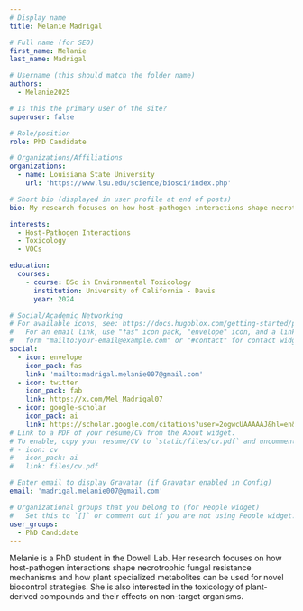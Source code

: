 ```yaml
---
# Display name
title: Melanie Madrigal 

# Full name (for SEO)
first_name: Melanie
last_name: Madrigal

# Username (this should match the folder name)
authors:
  - Melanie2025

# Is this the primary user of the site?
superuser: false

# Role/position
role: PhD Candidate

# Organizations/Affiliations
organizations:
  - name: Louisiana State University
    url: 'https://www.lsu.edu/science/biosci/index.php'

# Short bio (displayed in user profile at end of posts)
bio: My research focuses on how host-pathogen interactions shape necrotrophic fungal diversity and  plant specialized metabolites.

interests:
  - Host-Pathogen Interactions
  - Toxicology
  - VOCs

education:
  courses:
    - course: BSc in Environmental Toxicology
      institution: University of California - Davis
      year: 2024

# Social/Academic Networking
# For available icons, see: https://docs.hugoblox.com/getting-started/page-builder/#icons
#   For an email link, use "fas" icon pack, "envelope" icon, and a link in the
#   form "mailto:your-email@example.com" or "#contact" for contact widget.
social:
  - icon: envelope
    icon_pack: fas
    link: 'mailto:madrigal.melanie007@gmail.com'
  - icon: twitter
    icon_pack: fab
    link: https://x.com/Mel_Madrigal07
  - icon: google-scholar
    icon_pack: ai
    link: https://scholar.google.com/citations?user=2ogwcUAAAAAJ&hl=en&authuser=1&oi=sra
# Link to a PDF of your resume/CV from the About widget.
# To enable, copy your resume/CV to `static/files/cv.pdf` and uncomment the lines below.
# - icon: cv
#   icon_pack: ai
#   link: files/cv.pdf

# Enter email to display Gravatar (if Gravatar enabled in Config)
email: 'madrigal.melanie007@gmail.com'

# Organizational groups that you belong to (for People widget)
#   Set this to `[]` or comment out if you are not using People widget.
user_groups:
  - PhD Candidate
---
```


Melanie is a PhD student in the Dowell Lab. Her research focuses on how host-pathogen interactions shape necrotrophic fungal resistance mechanisms and how plant specialized metabolites can be used for novel biocontrol strategies. 
She is also interested in the toxicology of plant-derived compounds and their effects on non-target organisms.